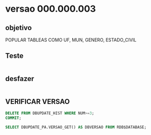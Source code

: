 # versao 000.000.003

## objetivo

POPULAR TABLEAS COMO UF, MUN, GENERO, ESTADO_CIVIL

## Teste

```SQL
```

## desfazer

```SQL
```

## VERIFICAR VERSAO

```SQL
DELETE FROM DBUPDATE_HIST WHERE NUM>=3;
COMMIT;

SELECT DBUPDATE_PA.VERSAO_GET() AS DBVERSAO FROM RDB$DATABASE;
```
